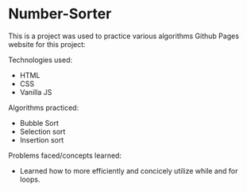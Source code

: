 # Number-Sorter
This is a project was used to practice various algorithms
Github Pages website for this project: 

Technologies used:
- HTML
- CSS
- Vanilla JS

Algorithms practiced:
-  Bubble Sort
-  Selection sort
-  Insertion sort

  
Problems faced/concepts learned:
- Learned how to more efficiently and concicely utilize while and for loops.
